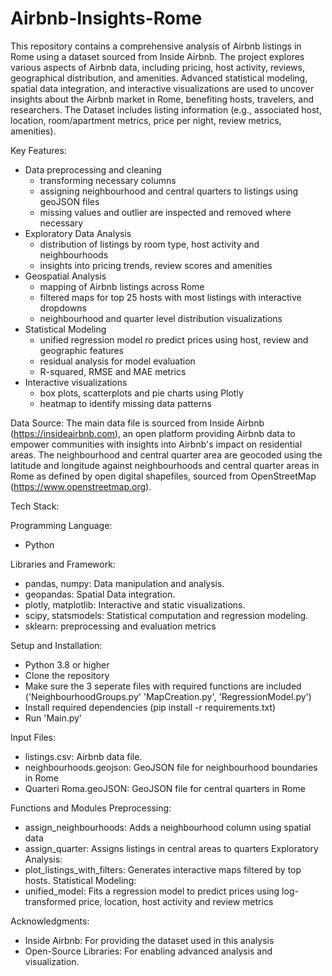 # Airbnb-Insights-Rome
This repository contains a comprehensive analysis of Airbnb listings in Rome using a dataset sourced from Inside Airbnb. The project explores various aspects of Airbnb data, including pricing, host activity, reviews, geographical distribution, and amenities. Advanced statistical modeling, spatial data integration, and interactive visualizations are used to uncover insights about the Airbnb market in Rome, benefiting hosts, travelers, and researchers.
The Dataset includes listing information (e.g., associated host, location, room/apartment metrics, price per night, review metrics, amenities).


Key Features:
- Data preprocessing and cleaning
  - transforming necessary columns
  - assigning neighbourhood and central quarters to listings using geoJSON files
  - missing values and outlier are inspected and removed where necessary
- Exploratory Data Analysis
  - distribution of listings by room type, host activity and neighbourhoods
  - insights into pricing trends, review scores and amenities
- Geospatial Analysis
  - mapping of Airbnb listings across Rome
  - filtered maps for top 25 hosts with most listings with interactive dropdowns
  - neighbourhood and quarter level distribution visualizations
- Statistical Modeling
  - unified regression model ro predict prices using host, review and geographic features
  - residual analysis for model evaluation
  - R-squared, RMSE and MAE metrics
- Interactive visualizations
  - box plots, scatterplots and pie charts using Plotly
  - heatmap to identify missing data patterns

 
Data Source:
The main data file is sourced from Inside Airbnb (https://insideairbnb.com), an open platform providing Airbnb data to empower communities with insights into Airbnb's impact on residential areas.
The neighbourhood and central quarter area are geocoded using the latitude and longitude against neighbourhoods and central quarter areas in Rome as defined by open digital shapefiles, sourced from OpenStreetMap (https://www.openstreetmap.org).


Tech Stack:

Programming Language:
  - Python

Libraries and Framework:
  - pandas, numpy: Data manipulation and analysis.
  - geopandas: Spatial Data integration.
  - plotly, matplotlib: Interactive and static visualizations.
  - scipy, statsmodels: Statistical computation and regression modeling.
  - sklearn: preprocessing and evaluation metrics


Setup and Installation:
  - Python 3.8 or higher
  - Clone the repository
  - Make sure the 3 seperate files with required functions are included ('NeighbourhoodGroups.py' 'MapCreation.py', 'RegressionModel.py')
  - Install required dependencies (pip install -r requirements.txt)
  - Run 'Main.py'

Input Files:
  - listings.csv: Airbnb data file.
  - neighbourhoods.geojson: GeoJSON file for neighbourhood boundaries in Rome
  - Quarteri Roma.geoJSON: GeoJSON file for central quarters in Rome


Functions and Modules
Preprocessing:
  - assign_neighbourhoods: Adds a neighbourhood column using spatial data
  - assign_quarter: Assigns listings in central areas to quarters
Exploratory Analysis:
  - plot_listings_with_filters: Generates interactive maps filtered by top hosts.
Statistical Modeling:
  - unified_model: Fits a regression model to predict prices using log-transformed price, location, host activity and review metrics


Acknowledgments:
  - Inside Airbnb: For providing the dataset used in this analysis
  - Open-Source Libraries: For enabling advanced analysis and visualization.



